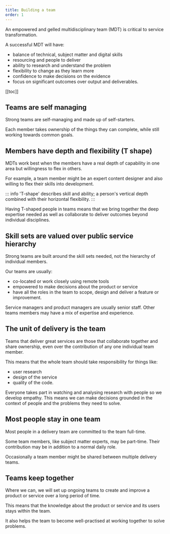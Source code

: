 ```yaml
---
title: Building a team
order: 1
---
```


An empowered and gelled multidisciplinary team (MDT) is critical to service transformation.

A successful MDT will have:
- balance of technical, subject matter and digital skills
- resourcing and people to deliver
- ability to research and understand the problem
- flexibility to change as they learn more
- confidence to make decisions on the evidence
- focus on significant outcomes over output and deliverables. 

[[toc]]

## Teams are self managing 

Strong teams are self-managing and made up of self-starters.

Each member takes ownership of the things they can complete, while still working towards common goals.

## Members have depth and flexibility (T shape)

MDTs work best when the members have a real depth of capability in one area but willingness to flex in others.

For example, a team member might be an expert content designer and also willing to flex their skills into development.

::: info
'T-shape' describes skill and ability; a person's vertical depth combined with their horizontal flexibility.
:::

Having T-shaped people in teams means that we bring together the deep expertise needed as well as collaborate to deliver outcomes beyond individual disciplines. 

## Skill sets are valued over public service hierarchy

Strong teams are built around the skill sets needed, not the hierarchy of individual members.

Our teams are usually:
- co-located or work closely using remote tools
- empowered to make decisions about the product or service
- have all the roles in the team to scope, design and deliver a feature or improvement.

Service managers and product managers are usually senior staff. Other teams members may have a mix of expertise and experience.

## The unit of delivery is the team

Teams that deliver great services are those that collaborate together and share ownership, even over the contribution of any one individual team member.

This means that the whole team should take responsibility for things like:
- user research
- design of the service
- quality of the code.

Everyone takes part in watching and analysing research with people so we develop empathy. This means we can make decisions grounded in the context of people and the problems they need to solve.

## Most people stay in one team

Most people in a delivery team are committed to the team full-time.

Some team members, like subject matter experts, may be part-time. Their contribution may be in addition to a normal daily role.

Occasionally a team member might be shared between multiple delivery teams.

## Teams keep together

Where we can, we will set up ongoing teams to create and improve a product or service over a long period of time.

This means that the knowledge about the product or service and its users stays within the team.

It also helps the team to become well-practised at working together to solve problems.
